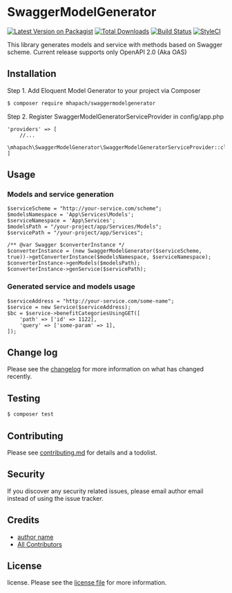 # SwaggerModelGenerator

[![Latest Version on Packagist][ico-version]][link-packagist]
[![Total Downloads][ico-downloads]][link-downloads]
[![Build Status][ico-travis]][link-travis]
[![StyleCI][ico-styleci]][link-styleci]

This library generates models and service with methods based on Swagger scheme. 
Current release supports only OpenAPI 2.0 (Aka OAS)

## Installation

Step 1. Add Eloquent Model Generator to your project via Composer

``` bash
$ composer require mhapach/swaggermodelgenerator
```
Step 2. Register SwaggerModelGeneratorServiceProvider in config/app.php
```  
'providers' => [
    //...
    \mhapach\SwaggerModelGenerator\SwaggerModelGeneratorServiceProvider::class,
]
```

## Usage
### Models and service generation
      
    $serviceScheme = "http://your-service.com/scheme";
    $modelsNamespace = 'App\Services\Models';
    $serviceNamespace = 'App\Services';
    $modelsPath = "/your-project/app/Services/Models";
    $servicePath = "/your-project/app/Services";

    /** @var Swagger $converterInstance */
    $converterInstance = (new SwaggerModelGenerator($serviceScheme, true))->getConverterInstance($modelsNamespace, $serviceNamespace);
    $converterInstance->genModels($modelsPath);        
    $converterInstance->genService($servicePath);
    
### Generated service and models usage
    $serviceAddress = "http://your-service.com/some-name";
    $service = new Service($serviceAddress);
    $bc = $service->benefitCategoriesUsingGET([
        'path' => ['id' => 1122],
        'query' => ['some-param' => 1],
    ]);   
    
## Change log

Please see the [changelog](changelog.md) for more information on what has changed recently.

## Testing

``` bash
$ composer test
```

## Contributing

Please see [contributing.md](contributing.md) for details and a todolist.

## Security

If you discover any security related issues, please email author email instead of using the issue tracker.

## Credits

- [author name][link-author]
- [All Contributors][link-contributors]

## License

license. Please see the [license file](license.md) for more information.

[ico-version]: https://img.shields.io/packagist/v/mhapach/swaggermodelgenerator.svg?style=flat-square
[ico-downloads]: https://img.shields.io/packagist/dt/mhapach/swaggermodelgenerator.svg?style=flat-square
[ico-travis]: https://img.shields.io/travis/mhapach/swaggermodelgenerator/master.svg?style=flat-square
[ico-styleci]: https://styleci.io/repos/12345678/shield

[link-packagist]: https://packagist.org/packages/mhapach/swaggermodelgenerator
[link-downloads]: https://packagist.org/packages/mhapach/swaggermodelgenerator
[link-travis]: https://travis-ci.org/mhapach/swaggermodelgenerator
[link-styleci]: https://styleci.io/repos/12345678
[link-author]: https://github.com/mhapach
[link-contributors]: ../../contributors
